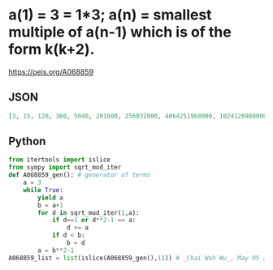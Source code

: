 # a\(1\) \= 3 \= 1\*3; a\(n\) \= smallest multiple of a\(n\-1\) which is of the form k\(k\+2\)\.
https://oeis.org/A068859
## JSON
```JSON
[3, 15, 120, 360, 5040, 201600, 256032000, 4064251968000, 1024126980000259968000, 29365589556381243259975904529351552000, 82421263677202543043706796882184010324019881962069201381742720000]
```
## Python
```Python
from itertools import islice
from sympy import sqrt_mod_iter
def A068859_gen(): # generator of terms
    a = 3
    while True:
        yield a
        b = a+1
        for d in sqrt_mod_iter(1,a):
            if d==1 or d**2-1 == a:
                d += a
            if d < b:
                b = d
        a = b**2-1
A068859_list = list(islice(A068859_gen(),11)) # _Chai Wah Wu_, May 05 2024
```
